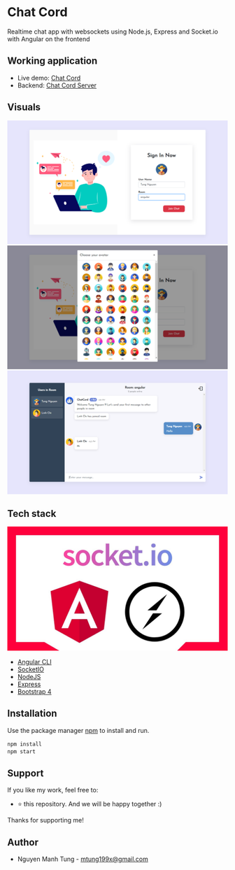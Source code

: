 # Chat Cord

Realtime chat app with websockets using Node.js, Express and Socket.io with Angular on the frontend

## Working application

- Live demo: [Chat Cord](https://chat-cord.vercel.app)
- Backend: [Chat Cord Server](https://github.com/17521236/ChatCord-api)

## Visuals

![login](./images/screen-shoot/login.png)
![choose-avatar](./images/screen-shoot/choose-avatar.png)
![chat-room](./images/screen-shoot/chat-room.png)

## Tech stack
![title](./images/screen-shoot/tech.png)

- [Angular CLI](https://angular.io/)
- [SocketIO](https://socket.io/)
- [NodeJS](https://nodejs.org/en/docs/)
- [Express](https://expressjs.com/)
- [Bootstrap 4](https://getbootstrap.com/)
## Installation

Use the package manager [npm](https://www.npmjs.com/) to install and run.

```bash
npm install
npm start
```
## Support
If you like my work, feel free to:

- ⭐ this repository. And we will be happy together :)

Thanks for supporting me!

## Author

- Nguyen Manh Tung - mtung199x@gmail.com
